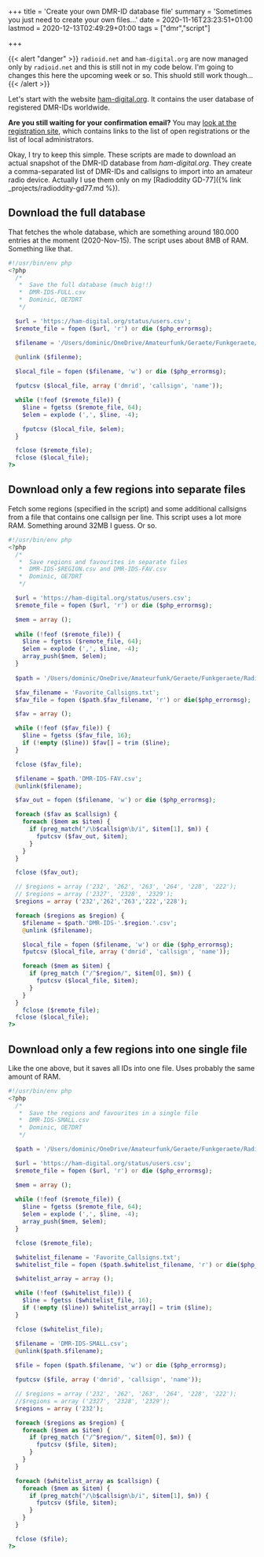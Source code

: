 +++
title = 'Create your own DMR-ID database file'
summary = 'Sometimes you just need to create your own files...'
date = 2020-11-16T23:23:51+01:00
lastmod = 2020-12-13T02:49:29+01:00
tags = ["dmr","script"]

+++

{{< alert "danger" >}}
`radioid.net` and `ham-digital.org` are now managed only by `radioid.net` and
this is still not in my code below. I'm going to changes this here the upcoming
week or so. This shuold still work though...
{{< /alert >}}

Let's start with the website [ham-digital.org](https://ham-digital.org/). It
contains the user database of registered DMR-IDs worldwide.

**Are you still waiting for your confirmation email?** You may
[look at the registration site][reg], which contains links to the list of open
registrations or the list of local administrators.

[reg]: https://register.ham-digital.org/

Okay, I try to keep this simple. These scripts are made to download an actual
snapshot of the DMR-ID database from *ham-digital.org*. They create a comma-separated
list of DMR-IDs and callsigns to import into an amateur radio device. Actually
I use them only on my [Radioddity GD-77]({% link _projects/radioddity-gd77.md %}).

## Download the full database

That fetches the whole database, which are something around 180.000 entries at
the moment (2020-Nov-15). The script uses about 8MB of RAM. Something like that.

```php
#!/usr/bin/env php
<?php
  /*
   *  Save the full database (much big!!)
   *  DMR-IDS-FULL.csv
   *  Dominic, OE7DRT
   */

  $url = 'https://ham-digital.org/status/users.csv';
  $remote_file = fopen ($url, 'r') or die ($php_errormsg);

  $filename = '/Users/dominic/OneDrive/Amateurfunk/Geraete/Funkgeraete/Radioddity GD-77/Codeplug/Contacts/DMR-IDS-FULL.csv';
  
  @unlink ($filenme);

  $local_file = fopen ($filename, 'w') or die ($php_errormsg);

  fputcsv ($local_file, array ('dmrid', 'callsign', 'name'));

  while (!feof ($remote_file)) {
    $line = fgetss ($remote_file, 64);
    $elem = explode (',', $line, -4);

    fputcsv ($local_file, $elem);
  }

  fclose ($remote_file);
  fclose ($local_file);
?>
```

## Download only a few regions into separate files

Fetch some regions (specified in the script) and some additional callsigns from
a file that contains one callsign per line. This script uses a lot more RAM.
Something around 32MB I guess. Or so.

```php
#!/usr/bin/env php
<?php
  /*
   *  Save regions and favourites in separate files
   *  DMR-IDS-$REGION.csv and DMR-IDS-FAV.csv
   *  Dominic, OE7DRT
   */

  $url = 'https://ham-digital.org/status/users.csv';
  $remote_file = fopen ($url, 'r') or die ($php_errormsg);

  $mem = array ();
  
  while (!feof ($remote_file)) {
    $line = fgetss ($remote_file, 64);
    $elem = explode (',', $line, -4);
    array_push($mem, $elem);
  }
  
  $path = '/Users/dominic/OneDrive/Amateurfunk/Geraete/Funkgeraete/Radioddity GD-77/Codeplug/Contacts/';

  $fav_filename = 'Favorite_Callsigns.txt';
  $fav_file = fopen ($path.$fav_filename, 'r') or die($php_errormsg);

  $fav = array ();

  while (!feof ($fav_file)) {
    $line = fgetss ($fav_file, 16);
    if (!empty ($line)) $fav[] = trim ($line);
  }

  fclose ($fav_file);

  $filename = $path.'DMR-IDS-FAV.csv';
  @unlink($filename);

  $fav_out = fopen ($filename, 'w') or die ($php_errormsg);

  foreach ($fav as $callsign) {
    foreach ($mem as $item) {
      if (preg_match("/\b$callsign\b/i", $item[1], $m)) {
        fputcsv ($fav_out, $item);
      }
    }
  }

  fclose ($fav_out);

  // $regions = array ('232', '262', '263', '264', '228', '222');
  // $regions = array ('2327', '2328', '2329');
  $regions = array ('232','262','263','222','228');

  foreach ($regions as $region) {
    $filename = $path.'DMR-IDS-'.$region.'.csv';
    @unlink ($filename);

    $local_file = fopen ($filename, 'w') or die ($php_errormsg);
    fputcsv ($local_file, array ('dmrid', 'callsign', 'name'));

    foreach ($mem as $item) {
      if (preg_match ("/^$region/", $item[0], $m)) {
        fputcsv ($local_file, $item);
      }
    }
  }
    fclose ($remote_file);
  fclose ($local_file);
?>
```

## Download only a few regions into one single file

Like the one above, but it saves all IDs into one file. Uses probably the same
amount of RAM.

```php
#!/usr/bin/env php
<?php
  /*
   *  Save the regions and favourites in a single file
   *  DMR-IDS-SMALL.csv
   *  Dominic, OE7DRT
   */

  $path = '/Users/dominic/OneDrive/Amateurfunk/Geraete/Funkgeraete/Radioddity GD-77/Codeplug/Contacts/';

  $url = 'https://ham-digital.org/status/users.csv';
  $remote_file = fopen ($url, 'r') or die ($php_errormsg);

  $mem = array ();
  
  while (!feof ($remote_file)) {
    $line = fgetss ($remote_file, 64);
    $elem = explode (',', $line, -4);
    array_push($mem, $elem);
  }

  fclose ($remote_file);

  $whitelist_filename = 'Favorite_Callsigns.txt';
  $whitelist_file = fopen ($path.$whitelist_filename, 'r') or die($php_errormsg);

  $whitelist_array = array ();

  while (!feof ($whitelist_file)) {
    $line = fgetss ($whitelist_file, 16);
    if (!empty ($line)) $whitelist_array[] = trim ($line);
  }

  fclose ($whitelist_file);

  $filename = 'DMR-IDS-SMALL.csv';
  @unlink($path.$filename);
  
  $file = fopen ($path.$filename, 'w') or die ($php_errormsg);

  fputcsv ($file, array ('dmrid', 'callsign', 'name'));

  // $regions = array ('232', '262', '263', '264', '228', '222');
  //$regions = array ('2327', '2328', '2329');
  $regions = array ('232');

  foreach ($regions as $region) {
    foreach ($mem as $item) {
      if (preg_match ("/^$region/", $item[0], $m)) {
        fputcsv ($file, $item);
      }
    }
  }

  foreach ($whitelist_array as $callsign) {
    foreach ($mem as $item) {
      if (preg_match("/\b$callsign\b/i", $item[1], $m)) {
        fputcsv ($file, $item);
      }
    }
  }

  fclose ($file);   
?>
```
